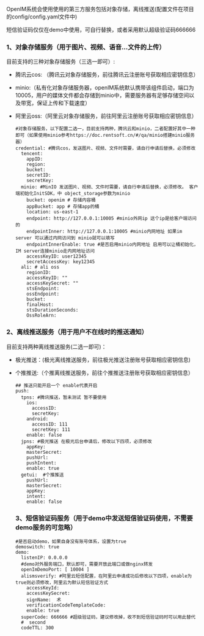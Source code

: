 OpenIM系统会使用使用的第三方服务包括对象存储，离线推送(配置文件在项目的config/config.yaml文件中)

短信验证码仅仅在demo中使用，可自行替换，或者采用默认超级验证码666666

### 1、对象存储服务（用于图片、视频、语音...文件的上传）

目前支持的三种对象存储服务（三选一即可）:

- 腾讯云cos: （腾讯云对象存储服务，前往腾讯云注册账号获取相应密钥信息）

- minio:（私有化对象存储服务器，openIM系统默认携带该组件启动，端口为10005，用户的媒体文件都会存储到minio中，需要服务器有足够存储空间以及带宽，保证上传和下载速度）

- 阿里云oss:（阿里云对象存储服务，前往阿里云注册账号获取相应密钥信息）

  ```
  #对象存储服务，以下配置二选一，目前支持两种，腾讯云和minio，二者配置好其中一种即可（如果使用minio参考https://doc.rentsoft.cn/#/qa/minio搭建minio服务器）
  credential: #腾讯cos，发送图片、视频、文件时需要，请自行申请后替换，必须修改
    tencent:
      appID:  
      region:  
      bucket:  
      secretID:  
      secretKey:  
    minio: #MinIO 发送图片、视频、文件时需要，请自行申请后替换，必须修改。 客户端初始化InitSDK，中 object_storage参数为minio
      bucket: openim # 存储内容桶
      appBucket: app # 存储app的桶
      location: us-east-1
      endpoint: http://127.0.0.1:10005 #minio外网ip 这个ip是给客户端访问的
      endpointInner: http://127.0.0.1:10005 #minio内网地址 如果im server 可以通过内网访问到 minio就可以填写
      endpointInnerEnable: true #是否启用minio内网地址 启用可以让桶初始化，IM server连接minio走内网地址访问
      accessKeyID: user12345
      secretAccessKey: key12345
    ali: # ali oss
      regionID:  
      accessKeyID: ""
      accessKeySecret: ""
      stsEndpoint:  
      ossEndpoint:  
      bucket:  
      finalHost:  
      stsDurationSeconds:  
      OssRoleArn:  
  ```

  

### 2、离线推送服务（用于用户不在线时的推送通知）

目前支持两种离线推送服务(二选一即可)：

- 极光推送：(极光离线推送服务，前往极光推送注册账号获取相应密钥信息)

- 个推推送:（个推离线推送服务，前往个推推送注册账号获取相应密钥信息）

  ```
  ## 推送只能开启一个 enable代表开启
  push:
    tpns: #腾讯推送，暂未测试 暂不要使用
      ios:
        accessID:  
        secretKey:  
      android:
        accessID: 111
        secretKey: 111
      enable: false
    jpns: #极光推送 在极光后台申请后，修改以下四项，必须修改
      appKey:  
      masterSecret:  
      pushUrl:  
      pushIntent:  
      enable: true
    getui:  #个推推送
      pushUrl:  
      masterSecret:  
      appKey:  
      intent:  
      enable: false
  ```

  ### 3、短信验证码服务（用于demo中发送短信验证码使用，不需要demo服务的可忽略）

  ```
  #是否启动demo，如果自身没有账号体系，设置为true
  demoswitch: true
  demo:
    listenIP: 0.0.0.0
    #demo对外服务端口，默认即可，需要开放此端口或做nginx转发
    openImDemoPort: [ 10004 ]
    alismsverify: #阿里云短信配置，在阿里云申请成功后修改以下四项，enable为true则必须修改，阿里云为默认短信验证方式
      accessKeyId:  
      accessKeySecret:  
      signName:  术
      verificationCodeTemplateCode:  
      enable: true
    superCode: 666666 #超级验证码，建议修改掉，收不到短信验证码时可以用此替代
    #  second
    codeTTL: 300
  ```

  

